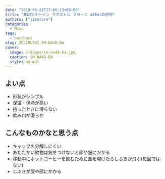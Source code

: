 ```yaml
---
date: "2019-06-21T17:05:13+09:00"
title: "象印マホービン マグボトル ブラック 480mlの感想"
authors: ["jibutare"]
categories:
  - Misc
tags:
  - purchase
slug: ZOJIRUSHI SM-NA48-BA
cover:
  image: /images/sm-na48-ba.jpg
  caption: SM-NA48-BA
  style: normal
---
```

## よい点

- 形状がシンプル
- 保温・保冷が高い
- 持ったときに滑らない
- 飲み口が滑らか

## こんなものかなと思う点

- キャップを分解しにくい
- あたたかい飲物は気をつけないと顔や服にかかる
- 移動中にホットコーヒーを飲むために蓋を開けたらしぶきが飛ぶ(毎回ではない)
- しぶきが服や顔にかかる
